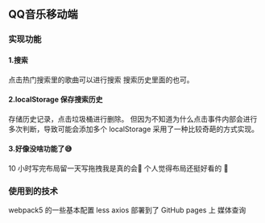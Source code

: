 ## QQ音乐移动端

### 实现功能

#### 1.搜索

点击热门搜索里的歌曲可以进行搜索
搜索历史里面的也可。

#### 2.localStorage 保存搜索历史

存储历史记录，点击垃圾桶进行删除。
但因为不知道为什么点击事件内部会进行多次判断，导致可能会添加多个 localStorage
采用了一种比较奇葩的方式实现。

#### 3.好像没啥功能了😅

10 小时写完布局留一天写拖拽我是真的会🤮
个人觉得布局还挺好看的 👀

### 使用到的技术

webpack5 的一些基本配置
less
axios
部署到了 GitHub pages 上
媒体查询
